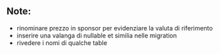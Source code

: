 ## Note:
* rinominare prezzo in sponsor per evidenziare la valuta di riferimento
* inserire una valanga di nullable et similia nelle migration
* rivedere i nomi di qualche table